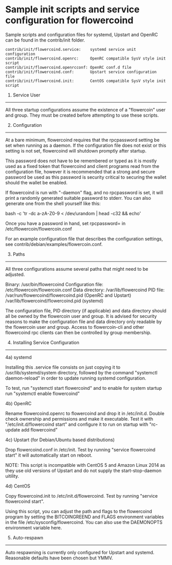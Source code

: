 Sample init scripts and service configuration for flowercoind
==========================================================

Sample scripts and configuration files for systemd, Upstart and OpenRC
can be found in the contrib/init folder.

    contrib/init/flowercoind.service:    systemd service unit configuration
    contrib/init/flowercoind.openrc:     OpenRC compatible SysV style init script
    contrib/init/flowercoind.openrcconf: OpenRC conf.d file
    contrib/init/flowercoind.conf:       Upstart service configuration file
    contrib/init/flowercoind.init:       CentOS compatible SysV style init script

1. Service User
---------------------------------

All three startup configurations assume the existence of a "flowercoin" user
and group.  They must be created before attempting to use these scripts.

2. Configuration
---------------------------------

At a bare minimum, flowercoind requires that the rpcpassword setting be set
when running as a daemon.  If the configuration file does not exist or this
setting is not set, flowercoind will shutdown promptly after startup.

This password does not have to be remembered or typed as it is mostly used
as a fixed token that flowercoind and client programs read from the configuration
file, however it is recommended that a strong and secure password be used
as this password is security critical to securing the wallet should the
wallet be enabled.

If flowercoind is run with "-daemon" flag, and no rpcpassword is set, it will
print a randomly generated suitable password to stderr.  You can also
generate one from the shell yourself like this:

bash -c 'tr -dc a-zA-Z0-9 < /dev/urandom | head -c32 && echo'

Once you have a password in hand, set rpcpassword= in /etc/flowercoin/flowercoin.conf

For an example configuration file that describes the configuration settings,
see contrib/debian/examples/flowercoin.conf.

3. Paths
---------------------------------

All three configurations assume several paths that might need to be adjusted.

Binary:              /usr/bin/flowercoind
Configuration file:  /etc/flowercoin/flowercoin.conf
Data directory:      /var/lib/flowercoind
PID file:            /var/run/flowercoind/flowercoind.pid (OpenRC and Upstart)
                     /var/lib/flowercoind/flowercoind.pid (systemd)

The configuration file, PID directory (if applicable) and data directory
should all be owned by the flowercoin user and group.  It is advised for security
reasons to make the configuration file and data directory only readable by the
flowercoin user and group.  Access to flowercoin-cli and other flowercoind rpc clients
can then be controlled by group membership.

4. Installing Service Configuration
-----------------------------------

4a) systemd

Installing this .service file consists on just copying it to
/usr/lib/systemd/system directory, followed by the command
"systemctl daemon-reload" in order to update running systemd configuration.

To test, run "systemctl start flowercoind" and to enable for system startup run
"systemctl enable flowercoind"

4b) OpenRC

Rename flowercoind.openrc to flowercoind and drop it in /etc/init.d.  Double
check ownership and permissions and make it executable.  Test it with
"/etc/init.d/flowercoind start" and configure it to run on startup with
"rc-update add flowercoind"

4c) Upstart (for Debian/Ubuntu based distributions)

Drop flowercoind.conf in /etc/init.  Test by running "service flowercoind start"
it will automatically start on reboot.

NOTE: This script is incompatible with CentOS 5 and Amazon Linux 2014 as they
use old versions of Upstart and do not supply the start-stop-daemon uitility.

4d) CentOS

Copy flowercoind.init to /etc/init.d/flowercoind. Test by running "service flowercoind start".

Using this script, you can adjust the path and flags to the flowercoind program by
setting the BITCOINGREEND and FLAGS environment variables in the file
/etc/sysconfig/flowercoind. You can also use the DAEMONOPTS environment variable here.

5. Auto-respawn
-----------------------------------

Auto respawning is currently only configured for Upstart and systemd.
Reasonable defaults have been chosen but YMMV.
